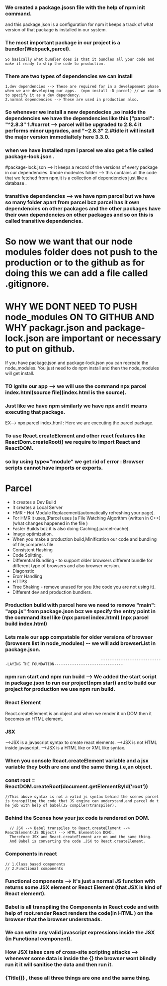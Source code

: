  
 ### We created a package.jsosn file with the help of npm init command.
  and this package.json is a configuration for npm it keeps a track of what version of that package is installed in our system.



  
 ###  The most important package in our project is a bundler(Webpack,parcel).
    So basically what bundler does is that it bundles all your code and make it ready to ship the code to production.
 


 ### There are two types of dependencies we can install 
    1.dev dependencies --> These are required for in a developement phase when we are developing our apps.  (npm install -D parcel) // we can -D to specify it as a dev dependency.
    2.normal dependencies --> These are used in production also.
 
###  So whenever we install a new dependecies ,so inside the dependencies we have the dependencies like this ("parcel": "^2.8.3" 1.#carrot --> parcel will be upgraded to 2.8.4 it performs minor upgrades, and  "~2.8.3" 2.#tidle it will install the major version immedialtely here 3.3.0.
 
 ### when we have installed npm i parcel we also get a file called package-lock.json .
  #package-lock.json --> It keeps a record of the versions  of every package in our dependencies.
  #node modeules folder --> this contains all the code that we fetched from npm,it is a collection of dependencies just like a database .
 
 ### transitive dependencies --> we have npm parcel but we have so many folder apart from parcel bcz parcel has it own dependencies on other packages and the other packages have their own dependencies on other packages and so on this is called transitive dependencies.
 

 # So now we want that our node modules folder does not push to the production or to the github as for doing this we can add a file called .gitignore.

 # WHY WE DONT NEED TO PUSH node_modules ON TO GITHUB AND WHY packagr.json and package-lock.json are important or necessary to put on github.

 If you have package.json and package-lock.json you can recreate the node_modules. You just need to do npm install and then the node_modules will get install.

### TO ignite our app --> we will use the command npx parcel index.html(source file)(index.html is the source).

### Just like we have npm similarly we have npx and it means executing that package.

EX--> npx parcel index.html : Here we are executing the parcel package.

### To use React.createElement and other react features like ReactDom.createRoot() we require to import React and ReactDOM. 

### <script type="module" src="app.js"></script> so by using type="module" we get rid of error : Browser scripts cannot have imports or exports.

# Parcel
- It creates a Dev Build
- It creates a Local Server
- HMR - Hot Module Replacement(automatically refreshing your page).
- For HMR it uses,(Parcel uses )a File Watching Algorithm (written in C++)(what changes happened in the file )
- Faster Builds bcz it is also doing Caching(.parcel-cache). 
- Image optimization.
- When you make a production build,Minification our code and bundling of file,compress file.
- Consistent Hashing 
- Code Splitting.
- Differential Bundling - to support older browsers different bundle for different type of browsers and also browser version.
- Diagonstic
- Erorr Handling
- HTTPS
- Tree Shaking - remove unused for you (the code you are not using it).
- Different dev and production bundlers.

### Production build with parcel here we need to remove "main": "app.js" from package.json bcz we specify the entry point in the command itsel like (npx parcel index.html) (npx parcel build index.html)

### Lets male our app compatable for older versions of browser (browsers list in node_modules) -- we will add browserList in package.json.

                                               ----------------------------LAYING THE FOUNDATION-------------------------------                      

### npm run start and npm run build --> We added the start script in package.json to run our project(npm start) and to build our project for production we use npm run build.

### React Element
   React.createElement is an object and when we render it on DOM then it becomes an HTML element.

### JSX 
   -->JSX is a javascript syntax to create react elements.
   -->JSX is not HTML inside javascript.
   -->JSX is a HTML like or XML like syntax.

   ### When you console React.createElement variable and a jsx variable they both are one and the same thing.i.e,an object.
 
   ### const root = ReactDOM.createRoot(document.getElementById('root'))
    //This above syntax is not a valid js syntax behind the scenes parcel is transpiling the code that JS engine can understand,and parcel do t  he job with help of babel(JS compiler/transpiler).

   ### Behind the Scenes how your jsx code is rendered on DOM.
      // JSX --> Babel transpiles to React.createElement --> ReactElement(JS Object) --> HTML Element(on DOM).
      Therefore JSX and React.createElement are on and the same thing.
      And Babel is converting the code ,JSX to React.createElement.

### Components in react 
    // 1.Class based components 
    // 2.Functional components

   ### Functional components --> It's just a normal JS function with returns some JSX element or React Element (that JSX is kind of React elememt).

   ### Babel is all transpiling the Components in React code and with help of root.render React renders the code(in HTML ) on the browser that the browser understnads.

   ### We can write any valid javascript expressions inside the JSX (in Functional component).

   ### How JSX takes care of cross-site scripting attacks --> whenever some data is inside the {} the browser wont blindly run it it will sanitise the data and then run it.

   ### {Title()} , <Title/> , <Title></Title> these all three things are one and the same thing.